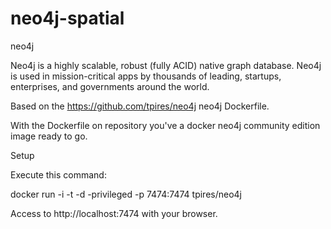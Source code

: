 neo4j-spatial
=============

neo4j 

Neo4j is a highly scalable, robust (fully ACID) native graph database. Neo4j is used in mission-critical apps by thousands of leading, startups, enterprises, and governments around the world.

Based on the https://github.com/tpires/neo4j neo4j Dockerfile. 

With the Dockerfile on repository you've a docker neo4j community edition image ready to go.

Setup

Execute this command:

docker run -i -t -d -privileged -p 7474:7474 tpires/neo4j

Access to http://localhost:7474 with your browser.
